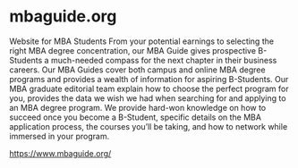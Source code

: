 # mbaguide.org
Website for MBA Students
From your potential earnings to selecting the right MBA degree concentration, our MBA Guide gives prospective B-Students a much-needed compass for the next chapter in their business careers. Our MBA Guides cover both campus and online MBA degree programs and provides a wealth of information for aspiring B-Students. Our MBA graduate editorial team explain how to choose the perfect program for you, provides the data we wish we had when searching for and applying to an MBA degree program. We provide hard-won knowledge on how to succeed once you become a B-Student, specific details on the MBA application process, the courses you’ll be taking, and how to network while immersed in your program.

https://www.mbaguide.org/
